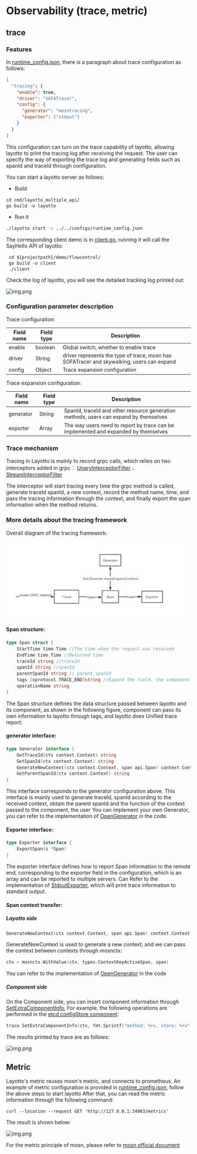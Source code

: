 # Observability (trace, metric)

## trace

### Features

In [runtime_config.json](https://github.com/mosn/layotto/blob/main/configs/runtime_config.json), there is a paragraph about trace configuration as follows:

```json
[
  "tracing": {
    "enable": true,
    "driver": "SOFATracer",
    "config": {
      "generator": "mosntracing",
      "exporter": ["stdout"]
    }
  }
]
```

This configuration can turn on the trace capability of layotto, allowing layotto to print the tracing log after receiving the request. The user can specify the way of exporting the trace log and generating fields such as spanId and traceId through configuration.

You can start a layotto server as follows:

- Build
```shell
cd cmd/layotto_multiple_api/
go build -o layotto
```

- Run it

```bash
./layotto start -c ../../configs/runtime_config.json
```

<!--
```shell
nohup ./layotto start -c ../../configs/runtime_config.json &
```
-->

The corresponding client demo is in [client.go](https://github.com/mosn/layotto/blob/main/demo/flowcontrol/client.go), running it will call the SayHello API of layotto:

```shell
 cd ${projectpath}/demo/flowcontrol/
 go build -o client
 ./client
```

Check the log of layotto, you will see the detailed tracking log printed out:

![img.png](../../../img/trace/trace.png)

### Configuration parameter description

Trace configuration:

| Field name | Field type | Description                                                                               |
| ---------- | ---------- | ----------------------------------------------------------------------------------------- |
| enable     | boolean    | Global switch, whether to enable trace                                                    |
| driver     | String     | driver represents the type of trace, mosn has SOFATracer and skywalking, users can expand |
| config     | Object     | Trace expansion configuration                                                             |

Trace expansion configuration:

| Field name | Field type | Description                                                                           |
| ---------- | ---------- | ------------------------------------------------------------------------------------- |
| generator  | String     | SpanId, traceId and other resource generation methods, users can expand by themselves |
| exporter   | Array      | The way users need to report by trace can be implemented and expanded by themselves   |

### Trace mechanism

Tracing in Layotto is mainly to record grpc calls, which relies on two interceptors added in grpc： [UnaryInterceptorFilter](https://github.com/mosn/layotto/blob/main/diagnostics/grpc_tracing.go) 、 [StreamInterceptorFilter](https://github.com/mosn/layotto/blob/main/diagnostics/grpc_tracing.go)

The interceptor will start tracing every time the grpc method is called, generate traceId spanId, a new context, record the method name, time, and pass the tracing information through the context, and finally export the span information when the method returns.

### More details about the tracing framework

Overall diagram of the tracing framework:

![img.png](../../../img/trace/structure.png)

#### Span structure:

```go
type Span struct {
    StartTime time.Time //The time when the request was received
    EndTime time.Time //Returned time
    traceId string //traceId
    spanId string //spanId
    parentSpanId string // parent spanId
    tags [xprotocol.TRACE_END]string //Expand the field, the component can store its own information in this field
    operationName string
}
```

The Span structure defines the data structure passed between layotto and its component, as shown in the following figure, component can pass its own information to layotto through tags, and layotto does
Unified trace report:

#### generator interface:

```go
type Generator interface {
    GetTraceId(ctx context.Context) string
    GetSpanId(ctx context.Context) string
    GenerateNewContext(ctx context.Context, span api.Span) context.Context
    GetParentSpanId(ctx context.Context) string
}
```

This interface corresponds to the generator configuration above. This interface is mainly used to generate traceId, spanId according to the received context, obtain the parent spanId and the function of the context passed to the component, the user
You can implement your own Generator, you can refer to the implementation of [OpenGenerator](https://github.com/mosn/layotto/blob/main/diagnostics/genetator.go) in the code.

#### Exporter interface:

```go
type Exporter interface {
    ExportSpan(s *Span)
}
```

The exporter interface defines how to report Span information to the remote end, corresponding to the exporter field in the configuration, which is an array and can be reported to multiple servers. Can
Refer to the implementation of [StdoutExporter](https://github.com/mosn/layotto/blob/main/diagnostics/exporter_iml/stdout.go), which will print trace information to standard output.

#### Span context transfer:

##### Layotto side

```go
GenerateNewContext(ctx context.Context, span api.Span) context.Context
```

GenerateNewContext is used to generate a new context, and we can pass the context between contexts through mosnctx:

```go
ctx = mosnctx.WithValue(ctx, types.ContextKeyActiveSpan, span)
```

You can refer to the implementation of [OpenGenerator](https://github.com/mosn/layotto/blob/main/diagnostics/genetator.go) in the code

##### Component side

On the Component side, you can insert component information through [SetExtraComponentInfo](https://github.com/mosn/layotto/blob/main/components/trace/utils.go),
For example, the following operations are performed in the [etcd configStore component](https://github.com/mosn/layotto/blob/main/components/configstores/etcdv3/etcdv3.go):

```go
trace.SetExtraComponentInfo(ctx, fmt.Sprintf("method: %+v, store: %+v", "Get", "etcd"))
```

The results printed by trace are as follows:

![img.png](../../../img/trace/trace.png)

## Metric

Layotto's metric reuses mosn's metric, and connects to prometheus. An example of metric configuration is provided in [runtime_config.json](https://github.com/mosn/layotto/blob/main/configs/runtime_config.json), follow the above steps to start layotto After that, you can read the metric information through the following command:

```shell
curl --location --request GET 'http://127.0.0.1:34903/metrics'
```

The result is shown below:

![img.png](../../../img/trace/metric.png)

For the metric principle of mosn, please refer to [mosn official document](https://mosn.io/blog/code/mosn-log/)
